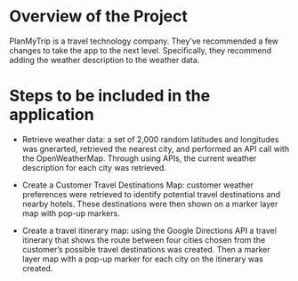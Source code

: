 # Overview of the Project

PlanMyTrip is a travel technology company. They’ve recommended a few changes to take the app to the next level. 
Specifically, they recommend adding the weather description to the weather data.

# Steps to be included in the application

- Retrieve weather data: a set of 2,000 random latitudes and longitudes was gnerarted, retrieved the nearest city, and performed an API call
  with the OpenWeatherMap. Through using APIs, the current weather description for each city was retrieved.

- Create a Customer Travel Destinations Map: customer weather preferences were retrieved to identify potential travel destinations and nearby 
  hotels. These destinations were then shown on a marker layer map with pop-up markers.

- Create a travel itinerary map: using the Google Directions API a travel itinerary that shows the route between four cities chosen from the 
  customer’s possible travel destinations was created. Then a marker layer map with a pop-up marker for each city on the itinerary was created.
